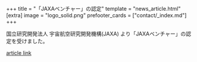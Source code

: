 +++
title = "「JAXAベンチャー」の認定"
template = "news_article.html"
[extra]
image = "logo_solid.png"
prefooter_cards = ["contact/_index.md"]
+++

国立研究開発法人 宇宙航空研究開発機構(JAXA) より「JAXAベンチャー」の認定を受けました。

[article link](http://aerospacebiz.jaxa.jp/venture/)
